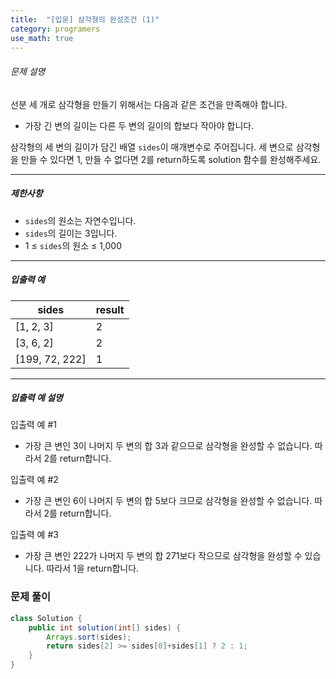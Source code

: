 ```yaml
---
title:  "[입문] 삼각형의 완성조건 (1)"
category: programers
use_math: true
---
```




###### 문제 설명

선분 세 개로 삼각형을 만들기 위해서는 다음과 같은 조건을 만족해야 합니다.

- 가장 긴 변의 길이는 다른 두 변의 길이의 합보다 작아야 합니다.

삼각형의 세 변의 길이가 담긴 배열 `sides`이 매개변수로 주어집니다. 세 변으로 삼각형을 만들 수 있다면 1, 만들 수 없다면 2를 return하도록 solution 함수를 완성해주세요.

------

##### 제한사항

- `sides`의 원소는 자연수입니다.
- `sides`의 길이는 3입니다.
- 1 ≤ `sides`의 원소 ≤ 1,000

------

##### 입출력 예

| sides          | result |
| -------------- | ------ |
| [1, 2, 3]      | 2      |
| [3, 6, 2]      | 2      |
| [199, 72, 222] | 1      |

------

##### 입출력 예 설명

입출력 예 #1

- 가장 큰 변인 3이 나머지 두 변의 합 3과 같으므로 삼각형을 완성할 수 없습니다. 따라서 2를 return합니다.

입출력 예 #2

- 가장 큰 변인 6이 나머지 두 변의 합 5보다 크므로 삼각형을 완성할 수 없습니다. 따라서 2를 return합니다.

입출력 예 #3

- 가장 큰 변인 222가 나머지 두 변의 합 271보다 작으므로 삼각형을 완성할 수 있습니다. 따라서 1을 return합니다.



### 문제 풀이 

```java
class Solution {
    public int solution(int[] sides) {
        Arrays.sort(sides);
        return sides[2] >= sides[0]+sides[1] ? 2 : 1;
    }
}
```





